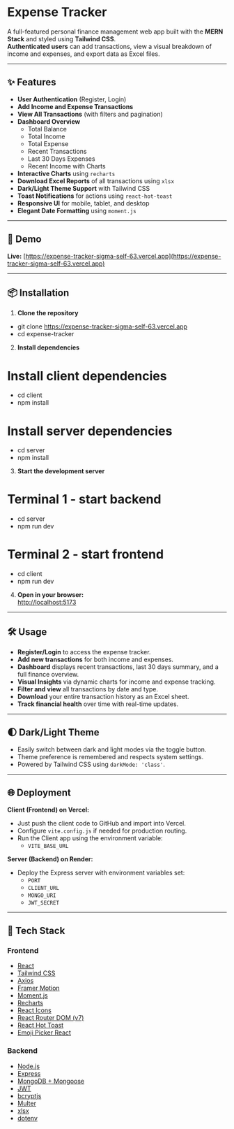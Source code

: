# Expense Tracker

A full-featured personal finance management web app built with the **MERN Stack** and styled using **Tailwind CSS**.  
**Authenticated users** can add transactions, view a visual breakdown of income and expenses, and export data as Excel files.

---

## ✨ Features

- **User Authentication** (Register, Login)
- **Add Income and Expense Transactions**
- **View All Transactions** (with filters and pagination)
- **Dashboard Overview**
  - Total Balance
  - Total Income
  - Total Expense
  - Recent Transactions
  - Last 30 Days Expenses
  - Recent Income with Charts
- **Interactive Charts** using `recharts`
- **Download Excel Reports** of all transactions using `xlsx`
- **Dark/Light Theme Support** with Tailwind CSS
- **Toast Notifications** for actions using `react-hot-toast`
- **Responsive UI** for mobile, tablet, and desktop
- **Elegant Date Formatting** using `moment.js`

---

## 🚀 Demo

**Live:** [https://expense-tracker-sigma-self-63.vercel.app](https://expense-tracker-sigma-self-63.vercel.app)

---

## 📦 Installation

1. **Clone the repository**
- git clone https://expense-tracker-sigma-self-63.vercel.app
- cd expense-tracker

2. **Install dependencies**
# Install client dependencies
- cd client
- npm install

# Install server dependencies
- cd server
- npm install

3. **Start the development server**
# Terminal 1 - start backend
- cd server
- npm run dev

# Terminal 2 - start frontend
- cd client
- npm run dev

4. **Open in your browser:**  
[http://localhost:5173](http://localhost:5173)

---

## 🛠️ Usage

- **Register/Login** to access the expense tracker.
- **Add new transactions** for both income and expenses.
- **Dashboard** displays recent transactions, last 30 days summary, and a full finance overview.
- **Visual Insights** via dynamic charts for income and expense tracking.
- **Filter and view** all transactions by date and type.
- **Download** your entire transaction history as an Excel sheet.
- **Track financial health** over time with real-time updates.

---

## 🌓 Dark/Light Theme

- Easily switch between dark and light modes via the toggle button.
- Theme preference is remembered and respects system settings.
- Powered by Tailwind CSS using `darkMode: 'class'`.

---

## 🌐 Deployment

**Client (Frontend) on Vercel:**  
- Just push the client code to GitHub and import into Vercel.  
- Configure `vite.config.js` if needed for production routing.
- Run the Client app using the environment variable:
  - `VITE_BASE_URL`

**Server (Backend) on Render:**  
- Deploy the Express server with environment variables set:
  - `PORT`
  - `CLIENT_URL`
  - `MONGO_URI`
  - `JWT_SECRET`

---

## 🧩 Tech Stack

### Frontend

- [React](https://react.dev/)
- [Tailwind CSS](https://tailwindcss.com/)
- [Axios](https://axios-http.com/)
- [Framer Motion](https://www.framer.com/motion/)
- [Moment.js](https://momentjs.com/)
- [Recharts](https://recharts.org/en-US/)
- [React Icons](https://react-icons.github.io/react-icons/)
- [React Router DOM (v7)](https://reactrouter.com/en/main)
- [React Hot Toast](https://react-hot-toast.com/)
- [Emoji Picker React](https://github.com/ealush/emoji-picker-react)

### Backend

- [Node.js](https://nodejs.org/)
- [Express](https://expressjs.com/)
- [MongoDB + Mongoose](https://mongoosejs.com/)
- [JWT](https://github.com/auth0/node-jsonwebtoken)
- [bcryptjs](https://github.com/dcodeIO/bcrypt.js/)
- [Multer](https://github.com/expressjs/multer)
- [xlsx](https://github.com/SheetJS/sheetjs)
- [dotenv](https://github.com/motdotla/dotenv)
